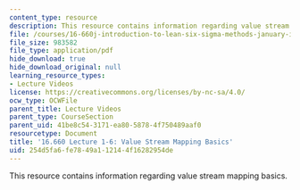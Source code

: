 ```yaml
---
content_type: resource
description: This resource contains information regarding value stream mapping basics.
file: /courses/16-660j-introduction-to-lean-six-sigma-methods-january-iap-2012/254d5fa6fe7849a112144f16282954de_MIT16_660JIAP12_1-6.pdf
file_size: 983582
file_type: application/pdf
hide_download: true
hide_download_original: null
learning_resource_types:
- Lecture Videos
license: https://creativecommons.org/licenses/by-nc-sa/4.0/
ocw_type: OCWFile
parent_title: Lecture Videos
parent_type: CourseSection
parent_uid: 41be8c54-3171-ea80-5878-4f750489aaf0
resourcetype: Document
title: '16.660 Lecture 1-6: Value Stream Mapping Basics'
uid: 254d5fa6-fe78-49a1-1214-4f16282954de
---
```

This resource contains information regarding value stream mapping basics.